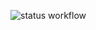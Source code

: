 ![status workflow](https://github.com/illiakrauchanka/githubcertification/actions/workflows/enable-caching.yaml/badge.svg)
